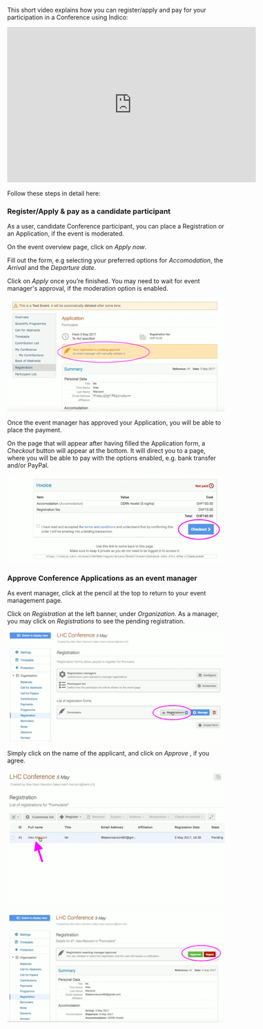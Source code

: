This short video explains how you can register/apply and pay for your participation in a Conference using Indico:

<iframe width="576" height="360" frameborder="0" src="https://cds.cern.ch/video/2275654?showTitle=true" allowfullscreen></iframe>

Follow these steps in detail here:

### Register/Apply & pay as a candidate participant

As a user, candidate Conference participant, you can place a Registration or an Application, if the event is moderated.

On the event overview page, click on _Apply now_.

Fill out the form, e.g selecting your preferred options for _Accomodation_, the _Arrival_ and the _Departure date_.

Click on _Apply_ once you’re finished. You may need to wait for event manager's approval, if the moderation option is enabled.

![](/assets/Register_1.png)

Once the event manager has approved your Application, you will be able to place the payment.

On the page that will appear after having filled the Application form, a _Checkout_ button will appear at the bottom. It will direct you to a page, where you will be able to pay with the options enabled, e.g. bank transfer and/or PayPal.

![](/assets/Register_2.png)

### Approve Conference Applications as an event manager

As event manager, click at the pencil at the top to return to your event management page.

Click on _Registration_ at the left banner, under _Organization_. As a manager, you may click on _Registrations_ to see the pending registration.

![](/assets/Register_3.png)

Simply click on the name of the applicant, and click on _Approve_ , if you agree.

![](/assets/Register_4.png)

![](/assets/Register_5.png)
